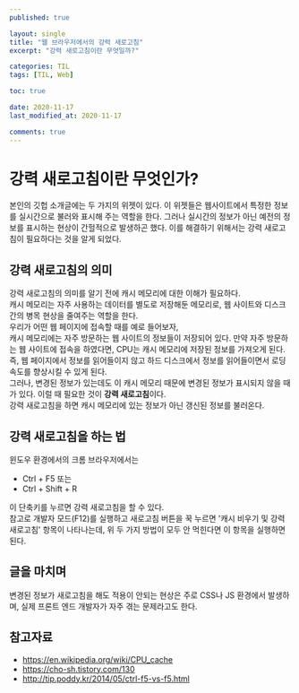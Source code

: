 ```yaml
---
published: true

layout: single
title: "웹 브라우저에서의 강력 새로고침"
excerpt: "강력 새로고침이란 무엇일까?"

categories: TIL
tags: [TIL, Web]

toc: true

date: 2020-11-17
last_modified_at: 2020-11-17

comments: true
---
```


# 강력 새로고침이란 무엇인가?
본인의 깃헙 소개글에는 두 가지의 위젯이 있다. 이 위젯들은 웹사이트에서 특정한 정보를 실시간으로 불러와 표시해 주는 역할을 한다. 그러나 실시간의 정보가 아닌 예전의 정보를 표시하는 현상이 간헐적으로 발생하곤 했다. 이를 해결하기 위해서는 강력 새로고침이 필요하다는 것을 알게 되었다.

## 강력 새로고침의 의미
강력 새로고침의 의미를 알기 전에 캐시 메모리에 대한 이해가 필요하다.  
캐시 메모리는 자주 사용하는 데이터를 별도로 저장해둔 메모리로, 웹 사이트와 디스크 간의 병목 현상을 줄여주는 역할을 한다.  
우리가 어떤 웹 페이지에 접속할 때를 예로 들어보자,  
캐시 메모리에는 자주 방문하는 웹 사이트의 정보들이 저장되어 있다. 만약 자주 방문하는 웹 사이트에 접속을 하였다면, CPU는 캐시 메모리에 저장된 정보를 가져오게 된다. 즉, 웹 페이지에서 정보를 읽어들이지 않고 하드 디스크에서 정보를 읽어들이면서 로딩 속도를 향상시킬 수 있게 된다.  
그러나, 변경된 정보가 있는데도 이 캐시 메모리 때문에 변경된 정보가 표시되지 않을 때가 있다. 이럴 때 필요한 것이 **강력 새로고침**이다.  
강력 새로고침을 하면 캐시 메모리에 있는 정보가 아닌 갱신된 정보를 불러온다.

## 강력 새로고침을 하는 법
윈도우 환경에서의 크롬 브라우저에서는
* Ctrl + F5 또는
* Ctrl + Shift + R

이 단축키를 누르면 강력 새로고침을 할 수 있다.  
참고로 개발자 모드(F12)를 실행하고 새로고침 버튼을 꾹 누르면 '캐시 비우기 및 강력 새로고침' 항목이 나타나는데, 위 두 가지 방법이 모두 안 먹힌다면 이 항목을 실행하면 된다.

## 글을 마치며
변경된 정보가 새로고침을 해도 적용이 안되는 현상은 주로 CSS나 JS 환경에서 발생하며, 실제 프론트 엔드 개발자가 자주 겪는 문제라고도 한다.

## 참고자료
* <https://en.wikipedia.org/wiki/CPU_cache>
* <https://cho-sh.tistory.com/130>
* <http://tip.poddy.kr/2014/05/ctrl-f5-vs-f5.html>